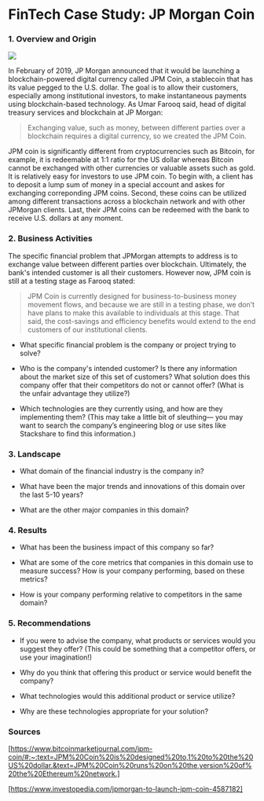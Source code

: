# FinTech Case Study: JP Morgan Coin

### 1. Overview and Origin
![](https://www.mediashower.com/img/C0326DB2-4416-11EB-B708-8C93A142586A/bigstock-Bitcoin-On-A-Stack-Of-Coins-Wi-286589074_600x.jpg)

In February of 2019, JP Morgan announced that it would be launching a blockchain-powered digital currency called JPM Coin, a stablecoin that has its value pegged to the U.S. dollar. The goal is to allow their customers, especially among institutional investors, to make instantaneous payments using blockchain-based technology. As Umar Farooq said, head of digital treasury services and blockchain at JP Morgan: 
> Exchanging value, such as money, between different parties over a blockchain requires a digital currency, so we created the JPM Coin.

 JPM coin is significantly different from cryptocurrencies such as Bitcoin, for example, it is redeemable at 1:1 ratio for the US dollar whereas Bitcoin cannot be exchanged with other currencies or valuable assets such as gold. It is relatively easy for investors to use JPM coin. To begin with, a client has to deposit a lump sum of money in a special account and askes for exchanging correponding JPM coins. Second, these coins can be utilized among different transactions across a blockchain network and with other JPMorgan clients. Last, their JPM coins can be redeemed with the bank to receive U.S. dollars at any moment.


### 2. Business Activities

The specific financial problem that JPMorgan attempts to address is to exchange value between different parties over blockchain. Ultimately, the bank's intended customer is all their customers. However now, JPM coin is still at a testing stage as Farooq stated:
> JPM Coin is currently designed for business-to-business money movement flows, and because we are still in a testing phase, we don’t have plans to make this available to individuals at this stage. That said, the cost-savings and efficiency benefits would extend to the end customers of our institutional clients.

* What specific financial problem is the company or project trying to solve?

* Who is the company's intended customer?  Is there any information about the market size of this set of customers?
What solution does this company offer that their competitors do not or cannot offer? (What is the unfair advantage they utilize?)

* Which technologies are they currently using, and how are they implementing them? (This may take a little bit of sleuthing–– you may want to search the company’s engineering blog or use sites like Stackshare to find this information.)


### 3. Landscape

* What domain of the financial industry is the company in?

* What have been the major trends and innovations of this domain over the last 5-10 years?

* What are the other major companies in this domain?


### 4. Results

* What has been the business impact of this company so far?

* What are some of the core metrics that companies in this domain use to measure success? How is your company performing, based on these metrics?

* How is your company performing relative to competitors in the same domain?

### 5. Recommendations

* If you were to advise the company, what products or services would you suggest they offer? (This could be something that a competitor offers, or use your imagination!)

* Why do you think that offering this product or service would benefit the company?

* What technologies would this additional product or service utilize?

* Why are these technologies appropriate for your solution?


### Sources

[https://www.bitcoinmarketjournal.com/jpm-coin/#:~:text=JPM%20Coin%20is%20designed%20to,1%20to%20the%20US%20dollar.&text=JPM%20Coin%20runs%20on%20the,version%20of%20the%20Ethereum%20network.]

[https://www.investopedia.com/jpmorgan-to-launch-jpm-coin-4587182]
